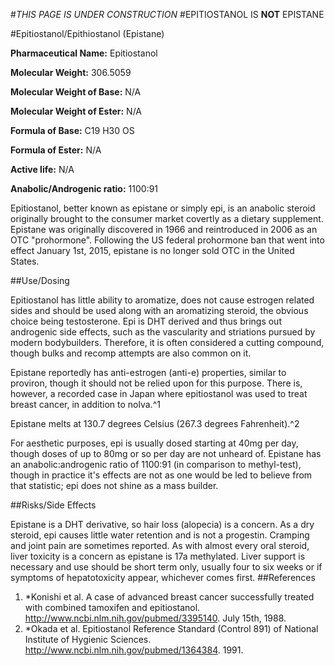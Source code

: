 #*THIS PAGE IS UNDER CONSTRUCTION*
#EPITIOSTANOL IS **NOT** EPISTANE

#Epitiostanol/Epithiostanol (Epistane)

**Pharmaceutical Name:** Epitiostanol

**Molecular Weight:** 306.5059

**Molecular Weight of Base:** N/A

**Molecular Weight of Ester:** N/A

**Formula of Base:** C19 H30 OS

**Formula of Ester:** N/A

**Active life:** N/A

**Anabolic/Androgenic ratio:** 1100:91

Epitiostanol, better known as epistane or simply epi, is an anabolic steroid originally brought to the consumer market covertly as a dietary supplement. Epistane was originally discovered in 1966 and reintroduced in 2006 as an OTC "prohormone". Following the US federal prohormone ban that went into effect January 1st, 2015, epistane is no longer sold OTC in the United States. 

##Use/Dosing

Epitiostanol has little ability to aromatize, does not cause estrogen related sides and should be used along with an aromatizing steroid, the obvious choice being testosterone. Epi is DHT derived and thus brings out androgenic side effects, such as the vascularity and striations pursued by modern bodybuilders. Therefore, it is often considered a cutting compound, though bulks and recomp attempts are also common on it. 

Epistane reportedly has anti-estrogen (anti-e) properties, similar to proviron, though it should not be relied upon for this purpose. There is, however, a recorded case in Japan where epitiostanol was used to treat breast cancer, in addition to nolva.^1

Epistane melts at 130.7 degrees Celsius (267.3 degrees Fahrenheit).^2  

For aesthetic purposes, epi is usually dosed starting at 40mg per day, though doses of up to 80mg or so per day are not unheard of. Epistane has an anabolic:androgenic ratio of 1100:91 (in comparison to methyl-test), though in practice it's effects are not as one would be led to believe from that statistic; epi does not shine as a mass builder.

##Risks/Side Effects

Epistane is a DHT derivative, so hair loss (alopecia) is a concern. As a dry steroid, epi causes little water retention and is not a progestin. Cramping and joint pain are sometimes reported. As with almost every oral steroid, liver toxicity is a concern as epistane is 17a methylated. Liver support is necessary and use should be short term only, usually four to six weeks or if symptoms of hepatotoxicity appear, whichever comes first.
##References

1. *Konishi et al. A case of advanced breast cancer successfully treated with combined tamoxifen and epitiostanol. http://www.ncbi.nlm.nih.gov/pubmed/3395140. July 15th, 1988.
2. *Okada et al. Epitiostanol Reference Standard (Control 891) of National Institute of Hygienic Sciences. http://www.ncbi.nlm.nih.gov/pubmed/1364384. 1991.